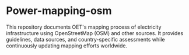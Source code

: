 # Power-mapping-osm
This repository documents OET's mapping process of electricity infrastructure using OpenStreetMap (OSM) and other sources. It provides guidelines, data sources, and country-specific assessments while continuously updating mapping efforts worldwide.
